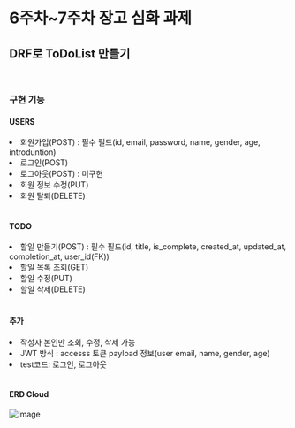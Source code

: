 <h1>6주차~7주차 장고 심화 과제</h1>
<h2> DRF로 ToDoList 만들기</h2>
<br>
<h3>구현 기능</h3>
<h4>USERS</h4>
<li>회원가입(POST) : 필수 필드(id, email, password, name, gender, age, introduntion)</li>
<li>로그인(POST)</li>
<li>로그아웃(POST) : 미구현</li>
<li>회원 정보 수정(PUT)</li>
<li>회원 탈퇴(DELETE)</li>
<br>
<h4>TODO</h4>
<li>할일 만들기(POST) : 필수 필드(id, title, is_complete, created_at, updated_at, completion_at, user_id(FK))</li>
<li>할일 목록 조회(GET)</li>
<li>할일 수정(PUT)</li>
<li>할일 삭제(DELETE)</li>
<br>
<h4>추가</h4>
<li>작성자 본인만 조회, 수정, 삭제 가능</li>
<li>JWT 방식 : accesss 토큰 payload 정보(user email, name, gender, age)</li>
<li>test코드: 로그인, 로그아웃</li>
<br>
<h4>ERD Cloud</h4>

![image](https://user-images.githubusercontent.com/125543130/235286201-ff46c992-b503-4e68-a5a7-1a57169c31d8.png)
